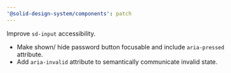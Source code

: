 ```yaml
---
'@solid-design-system/components': patch
---
```


Improve `sd-input` accessibility.

- Make shown/ hide password button focusable and include `aria-pressed` attribute.
- Add `aria-invalid` attribute to semantically communicate invalid state.
